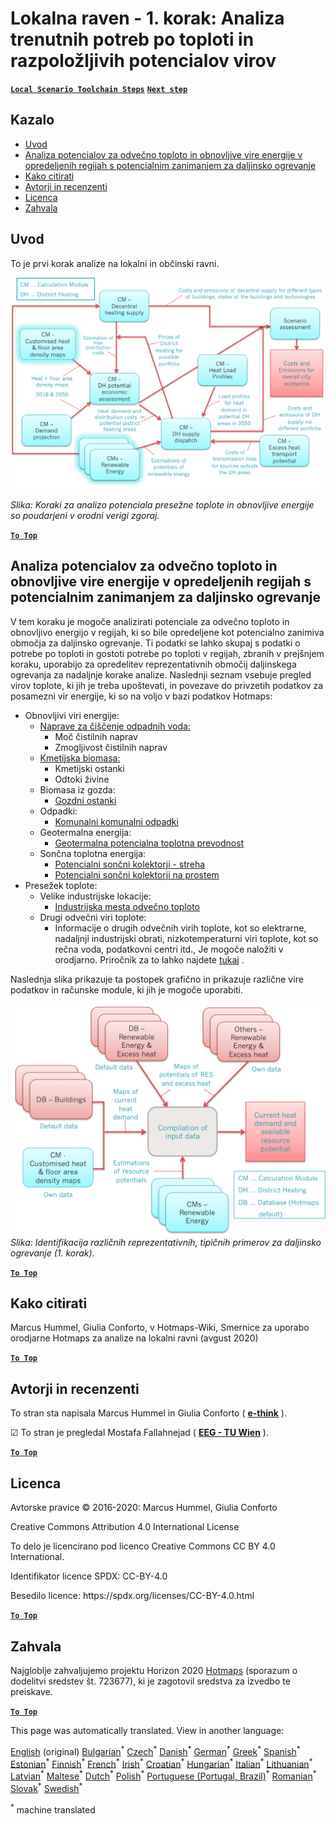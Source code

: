 <h1><a class="anchor" id="local-level---step-1--analysis-of-current-heat-demand-and-available-resource-potentials" href="#local-level---step-1--analysis-of-current-heat-demand-and-available-resource-potentials"><i class="fa fa-link"></i></a>Lokalna raven - 1. korak: Analiza trenutnih potreb po toploti in razpoložljivih potencialov virov</h1><p> <a href="guide-local-and-municipal-levels#the-hotmaps-scenario-toolchain-different-steps"><strong><code>Local Scenario Toolchain Steps</code></strong></a> <a href="step-2-Calculation-of-future-heat-demand-and-gross-floor-area-density-maps"><strong><code>Next step</code></strong></a></p><h2><a class="anchor" id="table-of-contents" href="#table-of-contents"><i class="fa fa-link"></i></a> Kazalo</h2><ul><li> <a href="#introduction">Uvod</a></li><li> <a href="#analysis-of-potentials-for-excess-heat-and-renewable-energy-in-the-identified-regions-with-potential-interest-for-district-heating">Analiza potencialov za odvečno toploto in obnovljive vire energije v opredeljenih regijah s potencialnim zanimanjem za daljinsko ogrevanje</a></li><li> <a href="#how-to-cite">Kako citirati</a></li><li> <a href="#authors-and-reviewers">Avtorji in recenzenti</a></li><li> <a href="#license">Licenca</a></li><li> <a href="#acknowledgement">Zahvala</a></li></ul><h2><a class="anchor" id="introduction" href="#introduction"><i class="fa fa-link"></i></a> Uvod</h2><p> To je prvi korak analize na lokalni in občinski ravni.</p><img src="/en/Step-1-Analysis-of-current-heat-demand-and-available-resource-potentials/Hotmaps_Local_Toolchain_Step_1final.png"/><p> <em>Slika: Koraki za analizo potenciala presežne toplote in obnovljive energije so poudarjeni v orodni verigi zgoraj.</em></p><p> <a href="#table-of-contents"><strong><code>To Top</code></strong></a></p><h2><a class="anchor" id="analysis-of-potentials-for-excess-heat-and-renewable-energy-in-the-identified-regions-with-potential-interest-for-district-heating" href="#analysis-of-potentials-for-excess-heat-and-renewable-energy-in-the-identified-regions-with-potential-interest-for-district-heating"><i class="fa fa-link"></i></a> Analiza potencialov za odvečno toploto in obnovljive vire energije v opredeljenih regijah s potencialnim zanimanjem za daljinsko ogrevanje</h2><p> V tem koraku je mogoče analizirati potenciale za odvečno toploto in obnovljivo energijo v regijah, ki so bile opredeljene kot potencialno zanimiva območja za daljinsko ogrevanje. Ti podatki se lahko skupaj s podatki o potrebe po toploti in gostoti potrebe po toploti v regijah, zbranih v prejšnjem koraku, uporabijo za opredelitev reprezentativnih območij daljinskega ogrevanja za nadaljnje korake analize. Naslednji seznam vsebuje pregled virov toplote, ki jih je treba upoštevati, in povezave do privzetih podatkov za posamezni vir energije, ki so na voljo v bazi podatkov Hotmaps:</p><ul><li> Obnovljivi viri energije:<ul><li> <a href="https://gitlab.com/hotmaps/potential/WWTP">Naprave za čiščenje odpadnih voda:</a><ul><li> Moč čistilnih naprav</li><li> Zmogljivost čistilnih naprav</li></ul></li><li> <a href="https://gitlab.com/hotmaps/potential/potential_biomass">Kmetijska biomasa:</a><ul><li> Kmetijski ostanki</li><li> Odtoki živine</li></ul></li><li> Biomasa iz gozda:<ul><li> <a href="https://gitlab.com/hotmaps/potential/potential_forest">Gozdni ostanki</a></li></ul></li><li> Odpadki:<ul><li> <a href="https://gitlab.com/hotmaps/potential/potential_municipal_solid_waste">Komunalni komunalni odpadki</a></li></ul></li><li> Geotermalna energija:<ul><li> <a href="https://gitlab.com/hotmaps/potential/potential_geothermal_raster">Geotermalna potencialna toplotna prevodnost</a></li></ul></li><li> Sončna toplotna energija:<ul><li> <a href="https://gitlab.com/hotmaps/potential/potential_solarthermal_collectors_rooftop">Potencialni sončni kolektorji - streha</a></li><li> <a href="https://gitlab.com/hotmaps/potential/potential_solarthermal_collectors_open_field">Potencialni sončni kolektorji na prostem</a></li></ul></li></ul></li><li> Presežek toplote:<ul><li> Velike industrijske lokacije:<ul><li> <a href="https://gitlab.com/hotmaps/industrial_sites/industrial_sites_industryBenchmarks">Industrijska mesta odvečno toploto</a></li></ul></li><li> Drugi odvečni viri toplote:<ul><li> Informacije o drugih odvečnih virih toplote, kot so elektrarne, nadaljnji industrijski obrati, nizkotemperaturni viri toplote, kot so rečna voda, podatkovni centri itd., Je mogoče naložiti v orodjarno. Priročnik za to lahko najdete <a href="https://wiki.hotmaps.eu/en/CM-Add-industry-plant">tukaj</a> .</li></ul></li></ul></li></ul><p> Naslednja slika prikazuje ta postopek grafično in prikazuje različne vire podatkov in računske module, ki jih je mogoče uporabiti.<br/><br/><img src="/en/Step-1-Analysis-of-current-heat-demand-and-available-resource-potentials/Wiki-local-detailed-Step-1final.png"/> <em>Slika: Identifikacija različnih reprezentativnih, tipičnih primerov za daljinsko ogrevanje (1. korak).</em><br/></p><p> <a href="#table-of-contents"><strong><code>To Top</code></strong></a></p><h2><a class="anchor" id="how-to-cite" href="#how-to-cite"><i class="fa fa-link"></i></a> Kako citirati</h2><p> Marcus Hummel, Giulia Conforto, v Hotmaps-Wiki, Smernice za uporabo orodjarne Hotmaps za analize na lokalni ravni (avgust 2020)</p><p><ins> <code><strong><a href="#table-of-contents">To Top</a></strong></code></ins></p><h2><a class="anchor" id="authors-and-reviewers" href="#authors-and-reviewers"><i class="fa fa-link"></i></a> Avtorji in recenzenti</h2><p> To stran sta napisala Marcus Hummel in Giulia Conforto ( <strong><a href="https://e-think.ac.at">e-think</a></strong> ).</p><p> ☑ To stran je pregledal Mostafa Fallahnejad ( <strong><a href="https://eeg.tuwien.ac.at/">EEG - TU Wien</a></strong> ).</p><p> <a href="#table-of-contents"><strong><code>To Top</code></strong></a></p><h2><a class="anchor" id="license" href="#license"><i class="fa fa-link"></i></a> Licenca</h2><p> Avtorske pravice © 2016-2020: Marcus Hummel, Giulia Conforto</p><p> Creative Commons Attribution 4.0 International License</p><p> To delo je licencirano pod licenco Creative Commons CC BY 4.0 International.</p><p> Identifikator licence SPDX: CC-BY-4.0</p><p> Besedilo licence: https://spdx.org/licenses/CC-BY-4.0.html</p><p> <a href="#table-of-contents"><strong><code>To Top</code></strong></a></p><h2><a class="anchor" id="acknowledgement" href="#acknowledgement"><i class="fa fa-link"></i></a> Zahvala</h2><p> Najgloblje zahvaljujemo projektu Horizon 2020 <a href="https://www.hotmaps-project.eu">Hotmaps</a> (sporazum o dodelitvi sredstev št. 723677), ki je zagotovil sredstva za izvedbo te preiskave.</p><p><ins> <code><strong><a href="#table-of-contents">To Top</a></strong></code></ins></p>
<!--- THIS IS A SUPER UNIQUE IDENTIFIER -->

This page was automatically translated. View in another language:

[English](../en/Step-1-Analysis-of-current-heat-demand-and-available-resource-potentials) (original) [Bulgarian](../bg/Step-1-Analysis-of-current-heat-demand-and-available-resource-potentials)<sup>\*</sup> [Czech](../cs/Step-1-Analysis-of-current-heat-demand-and-available-resource-potentials)<sup>\*</sup> [Danish](../da/Step-1-Analysis-of-current-heat-demand-and-available-resource-potentials)<sup>\*</sup> [German](../de/Step-1-Analysis-of-current-heat-demand-and-available-resource-potentials)<sup>\*</sup> [Greek](../el/Step-1-Analysis-of-current-heat-demand-and-available-resource-potentials)<sup>\*</sup> [Spanish](../es/Step-1-Analysis-of-current-heat-demand-and-available-resource-potentials)<sup>\*</sup> [Estonian](../et/Step-1-Analysis-of-current-heat-demand-and-available-resource-potentials)<sup>\*</sup> [Finnish](../fi/Step-1-Analysis-of-current-heat-demand-and-available-resource-potentials)<sup>\*</sup> [French](../fr/Step-1-Analysis-of-current-heat-demand-and-available-resource-potentials)<sup>\*</sup> [Irish](../ga/Step-1-Analysis-of-current-heat-demand-and-available-resource-potentials)<sup>\*</sup> [Croatian](../hr/Step-1-Analysis-of-current-heat-demand-and-available-resource-potentials)<sup>\*</sup> [Hungarian](../hu/Step-1-Analysis-of-current-heat-demand-and-available-resource-potentials)<sup>\*</sup> [Italian](../it/Step-1-Analysis-of-current-heat-demand-and-available-resource-potentials)<sup>\*</sup> [Lithuanian](../lt/Step-1-Analysis-of-current-heat-demand-and-available-resource-potentials)<sup>\*</sup> [Latvian](../lv/Step-1-Analysis-of-current-heat-demand-and-available-resource-potentials)<sup>\*</sup> [Maltese](../mt/Step-1-Analysis-of-current-heat-demand-and-available-resource-potentials)<sup>\*</sup> [Dutch](../nl/Step-1-Analysis-of-current-heat-demand-and-available-resource-potentials)<sup>\*</sup> [Polish](../pl/Step-1-Analysis-of-current-heat-demand-and-available-resource-potentials)<sup>\*</sup> [Portuguese (Portugal, Brazil)](../pt/Step-1-Analysis-of-current-heat-demand-and-available-resource-potentials)<sup>\*</sup> [Romanian](../ro/Step-1-Analysis-of-current-heat-demand-and-available-resource-potentials)<sup>\*</sup> [Slovak](../sk/Step-1-Analysis-of-current-heat-demand-and-available-resource-potentials)<sup>\*</sup>  [Swedish](../sv/Step-1-Analysis-of-current-heat-demand-and-available-resource-potentials)<sup>\*</sup> 

<sup>\*</sup> machine translated
